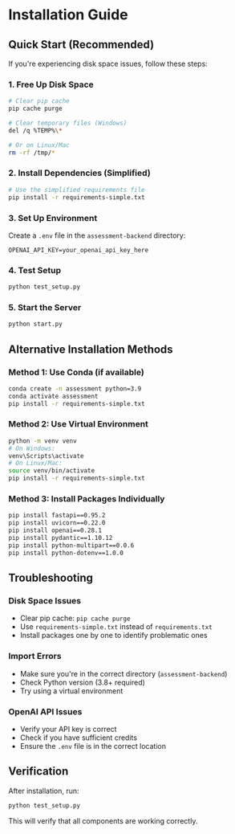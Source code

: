 # Installation Guide

## Quick Start (Recommended)

If you're experiencing disk space issues, follow these steps:

### 1. Free Up Disk Space
```bash
# Clear pip cache
pip cache purge

# Clear temporary files (Windows)
del /q %TEMP%\*

# Or on Linux/Mac
rm -rf /tmp/*
```

### 2. Install Dependencies (Simplified)
```bash
# Use the simplified requirements file
pip install -r requirements-simple.txt
```

### 3. Set Up Environment
Create a `.env` file in the `assessment-backend` directory:
```env
OPENAI_API_KEY=your_openai_api_key_here
```

### 4. Test Setup
```bash
python test_setup.py
```

### 5. Start the Server
```bash
python start.py
```

## Alternative Installation Methods

### Method 1: Use Conda (if available)
```bash
conda create -n assessment python=3.9
conda activate assessment
pip install -r requirements-simple.txt
```

### Method 2: Use Virtual Environment
```bash
python -m venv venv
# On Windows:
venv\Scripts\activate
# On Linux/Mac:
source venv/bin/activate
pip install -r requirements-simple.txt
```

### Method 3: Install Packages Individually
```bash
pip install fastapi==0.95.2
pip install uvicorn==0.22.0
pip install openai==0.28.1
pip install pydantic==1.10.12
pip install python-multipart==0.0.6
pip install python-dotenv==1.0.0
```

## Troubleshooting

### Disk Space Issues
- Clear pip cache: `pip cache purge`
- Use `requirements-simple.txt` instead of `requirements.txt`
- Install packages one by one to identify problematic ones

### Import Errors
- Make sure you're in the correct directory (`assessment-backend`)
- Check Python version (3.8+ required)
- Try using a virtual environment

### OpenAI API Issues
- Verify your API key is correct
- Check if you have sufficient credits
- Ensure the `.env` file is in the correct location

## Verification

After installation, run:
```bash
python test_setup.py
```

This will verify that all components are working correctly.
